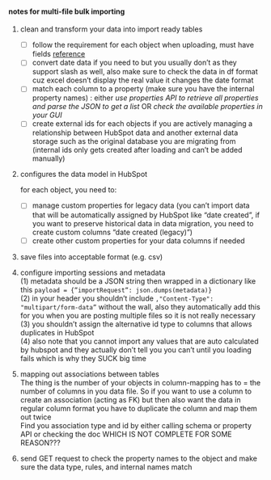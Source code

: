 
#### notes for multi-file bulk importing

1. clean and transform your data into import ready tables
    - [ ]  follow the requirement for each object when uploading, must have fields [reference](https://knowledge.hubspot.com/import-and-export/set-up-your-import-file#required-properties)
    - [ ]  convert date data if you need to but you usually don’t as they support slash as well, also make sure to check the data in df format cuz excel doesn’t display the real value it changes the date format
    - [ ]  match each column to a property (make sure you have the internal property names) : either *use properties API to retrieve all properties and parse the JSON to get a list* OR *check the available properties in your GUI*
    - [ ]  create external ids for each objects if you are actively managing a relationship between HubSpot data and another external data storage such as the original database you are migrating from (internal ids only gets created after loading and can’t be added manually)

2. configures the data model in HubSpot
    
    for each object, you need to:
    
    - [ ]  manage custom properties for legacy data (you can’t import data that will be automatically assigned by HubSpot like “date created”, if you want to preserve historical data in data migration, you need to create custom columns “date created (legacy)”)
    - [ ]  create other custom properties for your data columns if needed

3. save files into acceptable format (e.g. csv)

4. configure importing sessions and metadata <br/>
    (1) metadata should be a JSON string then wrapped in a dictionary like this `payload = {”importRequest”: json.dumps(metadata)}`<br/>
    (2) in your header you shouldn’t include  `,"Content-Type": "multipart/form-data”` without the wall, also they automatically add this for you when you are posting multiple files so it is not really necessary<br/> 
    (3) you shouldn’t assign the alternative id type to columns that allows duplicates in HubSpot<br/>
    (4) also note that you cannot import any values that are auto calculated by hubspot and they actually don’t tell you you can’t until you loading fails which is why they SUCK big time<br/>
    
5. mapping out associations between tables <br/>
   The thing is the number of your objects in column-mapping has to = the number of columns in you data file. So if you want to use a column to create an association (acting as FK) but then also want the data in regular column format you have to duplicate the column and map them out twice <br/>
   Find you association type and id by either calling schema or property API or checking the doc WHICH IS NOT COMPLETE FOR SOME REASON???

7. send GET request to check the property names to the object and make sure the data type, rules, and internal names match
